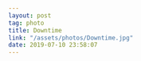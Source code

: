 ```yaml
---
layout: post
tag: photo
title: Downtime
link: "/assets/photos/Downtime.jpg"
date: 2019-07-10 23:58:07
---
```

